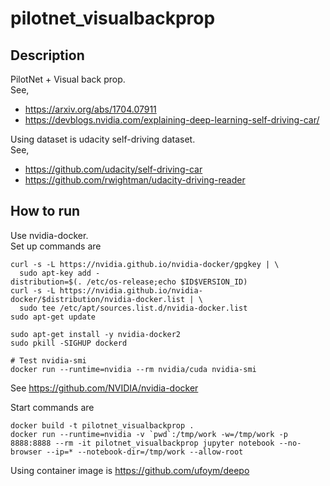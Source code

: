 # pilotnet_visualbackprop

## Description

PilotNet + Visual back prop.  
See, 
* https://arxiv.org/abs/1704.07911
* https://devblogs.nvidia.com/explaining-deep-learning-self-driving-car/

Using dataset is udacity self-driving dataset.  
See,
* https://github.com/udacity/self-driving-car
* https://github.com/rwightman/udacity-driving-reader

## How to run

Use nvidia-docker.  
Set up commands are

```
curl -s -L https://nvidia.github.io/nvidia-docker/gpgkey | \
  sudo apt-key add -
distribution=$(. /etc/os-release;echo $ID$VERSION_ID)
curl -s -L https://nvidia.github.io/nvidia-docker/$distribution/nvidia-docker.list | \
  sudo tee /etc/apt/sources.list.d/nvidia-docker.list
sudo apt-get update

sudo apt-get install -y nvidia-docker2
sudo pkill -SIGHUP dockerd

# Test nvidia-smi
docker run --runtime=nvidia --rm nvidia/cuda nvidia-smi
```

See https://github.com/NVIDIA/nvidia-docker  

Start commands are

```
docker build -t pilotnet_visualbackprop .
docker run --runtime=nvidia -v `pwd`:/tmp/work -w=/tmp/work -p 8888:8888 --rm -it pilotnet_visualbackprop jupyter notebook --no-browser --ip=* --notebook-dir=/tmp/work --allow-root
```

Using container image is https://github.com/ufoym/deepo
